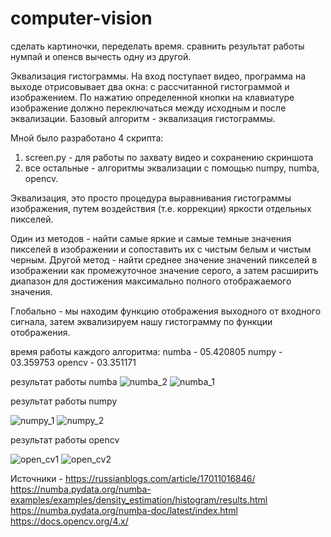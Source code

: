 # computer-vision
сделать картиночки, переделать время. сравнить результат работы нумпай и опенсв вычесть одну из другой. 

Эквализация гистограммы. На вход поступает видео, программа на
выходе отрисовывает два окна: с рассчитанной гистограммой и
изображением. По нажатию определенной кнопки на клавиатуре
изображение должно переключаться между исходным и после
эквализации. Базовый алгоритм - эквализация гистограммы.


Мной было разработано 4 скрипта: 
1. screen.py - для работы по захвату видео и сохранению скриншота
2. все остальные - алгоритмы эквализации с помощью numpy, numba, opencv.

Эквализация, это просто процедура выравнивания гистограммы изображения, путем воздействия (т.е. коррекции) яркости отдельных пикселей.

Один из методов - найти самые яркие и самые темные значения пикселей в изображении и сопоставить их с чистым белым и чистым черным. Другой метод - найти среднее значение значений пикселей в изображении как промежуточное значение серого, а затем расширить диапазон для достижения максимально полного отображаемого значения.

Глобально - мы находим функцию отображения выходного от входного сигнала, затем эквализируем нашу гистограмму по функции отображения. 

время работы каждого алгоритма:
numba - 05.420805
numpy - 03.359753
opencv - 03.351171

результат работы numba
![numba_2](https://user-images.githubusercontent.com/87136289/198679262-c9f7f5f1-e0ea-4292-a341-8c8042f1342d.png)
![numba_1](https://user-images.githubusercontent.com/87136289/198679229-3a7e1f0a-1d55-485b-9caa-09ee4e2a1f05.png)

результат работы numpy

![numpy_1](https://user-images.githubusercontent.com/87136289/198679437-64f63833-2e5b-4327-b308-ed400bcb1396.png)
![numpy_2](https://user-images.githubusercontent.com/87136289/198679583-ae0472bd-38e3-4b21-a5fd-43735b508eb2.png)


результат работы opencv


![open_cv1](https://user-images.githubusercontent.com/87136289/198680061-0ecbce58-576b-4d28-af44-b43ec8106aea.png)
![open_cv2](https://user-images.githubusercontent.com/87136289/198680064-65591182-4676-4cb1-87d9-fd31d5ed9a3b.png)




Источники - https://russianblogs.com/article/17011016846/
https://numba.pydata.org/numba-examples/examples/density_estimation/histogram/results.html
https://numba.pydata.org/numba-doc/latest/index.html  
https://docs.opencv.org/4.x/


